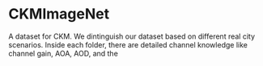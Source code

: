 # CKMImageNet
A dataset for CKM.
We dintinguish our dataset based on different real city scenarios. Inside each folder, there are detailed channel knowledge like channel gain, AOA, AOD, and the     
